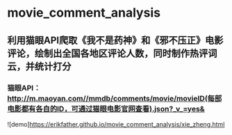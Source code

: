 # movie_comment_analysis
## 利用猫眼API爬取《我不是药神》和《邪不压正》电影评论，绘制出全国各地区评论人数，同时制作热评词云，并统计打分
### 猫眼API：http://m.maoyan.com//mmdb/comments/movie/movieID(每部电影都有各自的ID，可通过猫眼电影官网查看).json?_v_=yes&

![demo]https://erikfather.github.io/movie_comment_analysis/xie_zheng.html
